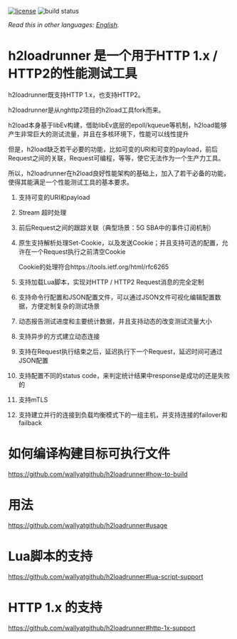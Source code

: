 [![license](https://img.shields.io/github/license/wallyatgithub/h2loadrunner.svg?style=flat-square)](https://github.com/wallyatgithub/h2loadrunner)
![build status](https://github.com/wallyatgithub/h2loadrunner/actions/workflows/cmake.yml/badge.svg)

*Read this in other languages: [English](README.md).*

# h2loadrunner 是一个用于HTTP 1.x / HTTP2的性能测试工具
  h2loadrunner既支持HTTP 1.x，也支持HTTP2。
  
  h2loadrunner是从nghttp2项目的h2load工具fork而来。

  h2load本身基于libEv构建，借助libEv底层的epoll/kqueue等机制，h2load能够产生非常巨大的测试流量，并且在多核环境下，性能可以线性提升
  
  但是，h2load缺乏若干必要的功能，比如可变的URI和可变的payload，前后Request之间的关联，Request可编程，等等，使它无法作为一个生产力工具。

  所以，h2loadrunner在h2load良好性能架构的基础上，加入了若干必备的功能，使得其能满足一个性能测试工具的基本要求。
  
  1. 支持可变的URI和payload
  
  2. Stream 超时处理
  
  3. 前后Request之间的跟踪关联（典型场景：5G SBA中的事件订阅机制）
  
  4. 原生支持解析处理Set-Cookie，以及发送Cookie；并且支持可选的配置，允许在一个Request执行之前清空Cookie
  
     Cookie的处理符合https://tools.ietf.org/html/rfc6265
  
  5. 支持加载Lua脚本，实现对HTTP / HTTP2 Request消息的完全定制
  
  6. 支持命令行配置和JSON配置文件，可以通过JSON文件可视化编辑配置数据，方便定制复杂的测试场景
     
  7. 动态报告测试进度和主要统计数据，并且支持动态的改变测试流量大小
  
  8. 支持异步的方式建立动态连接

  9. 支持在Request执行结束之后，延迟执行下一个Request，延迟时间可通过JSON配置

  10. 支持配置不同的status code，来判定统计结果中response是成功的还是失败的
  
  11. 支持mTLS
  
  12. 支持建立并行的连接到负载均衡模式下的一组主机，并支持连接的failover和failback


# 如何编译构建目标可执行文件

  https://github.com/wallyatgithub/h2loadrunner#how-to-build


# 用法

  https://github.com/wallyatgithub/h2loadrunner#usage

# Lua脚本的支持

  https://github.com/wallyatgithub/h2loadrunner#lua-script-support
  
    
# HTTP 1.x 的支持
  
  https://github.com/wallyatgithub/h2loadrunner#http-1x-support
  
  


